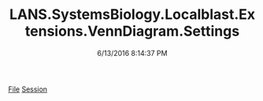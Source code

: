 ﻿---
title: LANS.SystemsBiology.Localblast.Extensions.VennDiagram.Settings
date: 6/13/2016 8:14:37 PM
---

[File](T-LANS.SystemsBiology.Localblast.Extensions.VennDiagram.Settings.File.html)
[Session](T-LANS.SystemsBiology.Localblast.Extensions.VennDiagram.Settings.Session.html)
